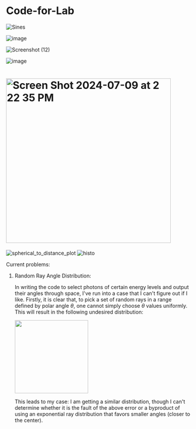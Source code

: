 # Code-for-Lab

![Sines](https://github.com/user-attachments/assets/4b0b057b-7250-4a5d-ba45-058e71c526d4)


![image](https://github.com/user-attachments/assets/7e9750ba-5e3a-4f1b-88cd-44e73ca45faf)


![Screenshot (12)](https://github.com/user-attachments/assets/5f75df7d-425b-470c-8a52-7559f51601dd)


![image](https://github.com/user-attachments/assets/66d458cb-5a4a-4118-8524-06f32665f8c5)

# <img width="450" alt="Screen Shot 2024-07-09 at 2 22 35 PM" src="https://github.com/KGL8/Code-for-Lab/assets/106930751/834a99da-9932-4783-b96e-92ec0e84ba98">

![spherical_to_distance_plot](https://github.com/KGL8/Code-for-Lab/assets/106930751/df5d926f-db5f-4faa-9f9c-cfe9290aa632)
![histo](https://github.com/KGL8/Code-for-Lab/assets/106930751/0529264e-03c9-48cf-85a2-e7495aa06561)

Current problems:

1. Random Ray Angle Distribution:
   
   In writing the code to select photons of certain energy levels and output their angles through space, I've run into a case that I can't figure out if I like. Firstly, it is clear that, to pick a set of random rays in a range defined by polar angle $\theta$, one cannot simply choose $\theta$ values uniformly. This will result in the following undesired distribution:
   
   <img src="https://github.com/KGL8/Code-for-Lab/assets/106930751/ede21c74-d6c4-4b39-805e-aa83384abc95" width="200" height="200">

   This leads to my case: I am getting a similar distribution, though I can't determine whether it is the fault of the above error or a byproduct of using an exponential ray distribution that favors smaller angles (closer to the center).
